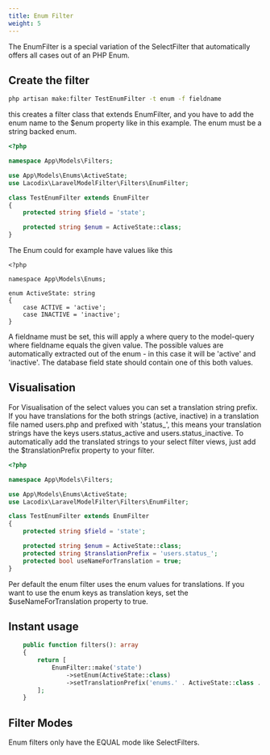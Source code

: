 ```yaml
---
title: Enum Filter
weight: 5
---
```


The EnumFilter is a special variation of the SelectFilter that automatically offers all
cases out of an PHP Enum.

## Create the filter

```bash
php artisan make:filter TestEnumFilter -t enum -f fieldname
```

this creates a filter class that extends EnumFilter, and you have to add the enum name to the
$enum property like in this example. The enum must be a string backed enum. 

```php
<?php

namespace App\Models\Filters;

use App\Models\Enums\ActiveState;
use Lacodix\LaravelModelFilter\Filters\EnumFilter;

class TestEnumFilter extends EnumFilter
{
    protected string $field = 'state';

    protected string $enum = ActiveState::class;
}
```

The Enum could for example have values like this
```
<?php

namespace App\Models\Enums;

enum ActiveState: string
{
    case ACTIVE = 'active';
    case INACTIVE = 'inactive';
}
```

A fieldname must be set, this will apply a where query to the model-query
where fieldname equals the given value. The possible values are automatically extracted
out of the enum - in this case it will be 'active' and 'inactive'. The database field
state should contain one of this both values.

## Visualisation

For Visualisation of the select values you can set a translation string prefix. If you
have translations for the both strings (active, inactive) in a translation file named
users.php and prefixed with 'status_', this means your translation strings have the
keys users.status_active and users.status_inactive. To automatically add the translated
strings to your select filter views, just add the $translationPrefix property to your
filter.

```php
<?php

namespace App\Models\Filters;

use App\Models\Enums\ActiveState;
use Lacodix\LaravelModelFilter\Filters\EnumFilter;

class TestEnumFilter extends EnumFilter
{
    protected string $field = 'state';

    protected string $enum = ActiveState::class;
    protected string $translationPrefix = 'users.status_';
    protected bool useNameForTranslation = true;
}
```

Per default the enum filter uses the enum values for translations. If you want to use
the enum keys as translation keys, set the $useNameForTranslation property to true.

## Instant usage

```php
    public function filters(): array 
    {
        return [
            EnumFilter::make('state')
                ->setEnum(ActiveState::class)
                ->setTranslationPrefix('enums.' . ActiveState::class . '.', true),
        ];
    }
```

## Filter Modes

Enum filters only have the EQUAL mode like SelectFilters.
